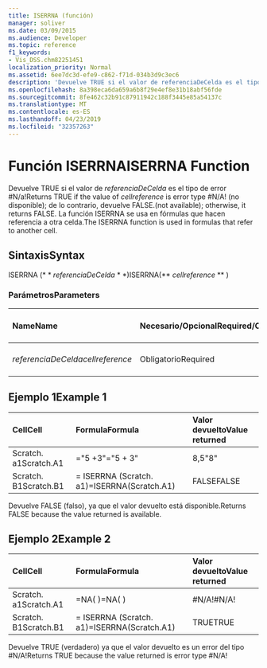 ```yaml
---
title: ISERRNA (función)
manager: soliver
ms.date: 03/09/2015
ms.audience: Developer
ms.topic: reference
f1_keywords:
- Vis_DSS.chm82251451
localization_priority: Normal
ms.assetid: 6ee7dc3d-efe9-c862-f71d-034b3d9c3ec6
description: 'Devuelve TRUE si el valor de referenciaDeCelda es el tipo de error #N/A! (no disponible); de lo contrario, devuelve FALSE. La función ISERRNA se usa en fórmulas que hacen referencia a otra celda.'
ms.openlocfilehash: 8a398eca6da659a6b8f29e4ef8e31b18abf56fde
ms.sourcegitcommit: 8fe462c32b91c87911942c188f3445e85a54137c
ms.translationtype: MT
ms.contentlocale: es-ES
ms.lasthandoff: 04/23/2019
ms.locfileid: "32357263"
---
```

# <a name="iserrna-function"></a><span data-ttu-id="d16a4-105">Función ISERRNA</span><span class="sxs-lookup"><span data-stu-id="d16a4-105">ISERRNA Function</span></span>

<span data-ttu-id="d16a4-106">Devuelve TRUE si el valor de _referenciaDeCelda_ es el tipo de error #N/a!</span><span class="sxs-lookup"><span data-stu-id="d16a4-106">Returns TRUE if the value of  _cellreference_ is error type #N/A!</span></span> <span data-ttu-id="d16a4-107">(no disponible); de lo contrario, devuelve FALSE.</span><span class="sxs-lookup"><span data-stu-id="d16a4-107">(not available); otherwise, it returns FALSE.</span></span> <span data-ttu-id="d16a4-108">La función ISERRNA se usa en fórmulas que hacen referencia a otra celda.</span><span class="sxs-lookup"><span data-stu-id="d16a4-108">The ISERRNA function is used in formulas that refer to another cell.</span></span> 
  
## <a name="syntax"></a><span data-ttu-id="d16a4-109">Sintaxis</span><span class="sxs-lookup"><span data-stu-id="d16a4-109">Syntax</span></span>

<span data-ttu-id="d16a4-110">ISERRNA (\* \* *referenciaDeCelda* \* \*)</span><span class="sxs-lookup"><span data-stu-id="d16a4-110">ISERRNA(\*\* *cellreference* \*\* )</span></span> 
  
### <a name="parameters"></a><span data-ttu-id="d16a4-111">Parámetros</span><span class="sxs-lookup"><span data-stu-id="d16a4-111">Parameters</span></span>

|<span data-ttu-id="d16a4-112">**Name**</span><span class="sxs-lookup"><span data-stu-id="d16a4-112">**Name**</span></span>|<span data-ttu-id="d16a4-113">**Necesario/Opcional**</span><span class="sxs-lookup"><span data-stu-id="d16a4-113">**Required/Optional**</span></span>|<span data-ttu-id="d16a4-114">**Tipo de datos**</span><span class="sxs-lookup"><span data-stu-id="d16a4-114">**Data Type**</span></span>|<span data-ttu-id="d16a4-115">**Descripción**</span><span class="sxs-lookup"><span data-stu-id="d16a4-115">**Description**</span></span>|
|:-----|:-----|:-----|:-----|
| <span data-ttu-id="d16a4-116">_referenciaDeCelda_</span><span class="sxs-lookup"><span data-stu-id="d16a4-116">_cellreference_</span></span> <br/> |<span data-ttu-id="d16a4-117">Obligatorio</span><span class="sxs-lookup"><span data-stu-id="d16a4-117">Required</span></span>  <br/> |<span data-ttu-id="d16a4-118">**String**</span><span class="sxs-lookup"><span data-stu-id="d16a4-118">**String**</span></span> <br/> |<span data-ttu-id="d16a4-119">Referencia a una celda.</span><span class="sxs-lookup"><span data-stu-id="d16a4-119">Reference to a cell.</span></span>  <br/> |
   
## <a name="example-1"></a><span data-ttu-id="d16a4-120">Ejemplo 1</span><span class="sxs-lookup"><span data-stu-id="d16a4-120">Example 1</span></span>

|<span data-ttu-id="d16a4-121">**Cell**</span><span class="sxs-lookup"><span data-stu-id="d16a4-121">**Cell**</span></span>|<span data-ttu-id="d16a4-122">**Formula**</span><span class="sxs-lookup"><span data-stu-id="d16a4-122">**Formula**</span></span>|<span data-ttu-id="d16a4-123">**Valor devuelto**</span><span class="sxs-lookup"><span data-stu-id="d16a4-123">**Value returned**</span></span>|
|:-----|:-----|:-----|
|<span data-ttu-id="d16a4-124">Scratch. a1</span><span class="sxs-lookup"><span data-stu-id="d16a4-124">Scratch.A1</span></span>  <br/> |<span data-ttu-id="d16a4-125">="5 +3"</span><span class="sxs-lookup"><span data-stu-id="d16a4-125">="5 + 3"</span></span>  <br/> |<span data-ttu-id="d16a4-126">8,5</span><span class="sxs-lookup"><span data-stu-id="d16a4-126">"8"</span></span>  <br/> |
|<span data-ttu-id="d16a4-127">Scratch. B1</span><span class="sxs-lookup"><span data-stu-id="d16a4-127">Scratch.B1</span></span>  <br/> |<span data-ttu-id="d16a4-128">= ISERRNA (Scratch. a1)</span><span class="sxs-lookup"><span data-stu-id="d16a4-128">=ISERRNA(Scratch.A1)</span></span>  <br/> |<span data-ttu-id="d16a4-129">FALSE</span><span class="sxs-lookup"><span data-stu-id="d16a4-129">FALSE</span></span>  <br/> |
   
<span data-ttu-id="d16a4-130">Devuelve FALSE (falso), ya que el valor devuelto está disponible.</span><span class="sxs-lookup"><span data-stu-id="d16a4-130">Returns FALSE because the value returned is available.</span></span>
  
## <a name="example-2"></a><span data-ttu-id="d16a4-131">Ejemplo 2</span><span class="sxs-lookup"><span data-stu-id="d16a4-131">Example 2</span></span>

|<span data-ttu-id="d16a4-132">**Cell**</span><span class="sxs-lookup"><span data-stu-id="d16a4-132">**Cell**</span></span>|<span data-ttu-id="d16a4-133">**Formula**</span><span class="sxs-lookup"><span data-stu-id="d16a4-133">**Formula**</span></span>|<span data-ttu-id="d16a4-134">**Valor devuelto**</span><span class="sxs-lookup"><span data-stu-id="d16a4-134">**Value returned**</span></span>|
|:-----|:-----|:-----|
|<span data-ttu-id="d16a4-135">Scratch. a1</span><span class="sxs-lookup"><span data-stu-id="d16a4-135">Scratch.A1</span></span>  <br/> |<span data-ttu-id="d16a4-136">=NA( )</span><span class="sxs-lookup"><span data-stu-id="d16a4-136">=NA( )</span></span>  <br/> |<span data-ttu-id="d16a4-137">#N/A!</span><span class="sxs-lookup"><span data-stu-id="d16a4-137">#N/A!</span></span>  <br/> |
|<span data-ttu-id="d16a4-138">Scratch. B1</span><span class="sxs-lookup"><span data-stu-id="d16a4-138">Scratch.B1</span></span>  <br/> |<span data-ttu-id="d16a4-139">= ISERRNA (Scratch. a1)</span><span class="sxs-lookup"><span data-stu-id="d16a4-139">=ISERRNA(Scratch.A1)</span></span>  <br/> |<span data-ttu-id="d16a4-140">TRUE</span><span class="sxs-lookup"><span data-stu-id="d16a4-140">TRUE</span></span>  <br/> |
   
<span data-ttu-id="d16a4-141">Devuelve TRUE (verdadero) ya que el valor devuelto es un error del tipo #N/A!</span><span class="sxs-lookup"><span data-stu-id="d16a4-141">Returns TRUE because the value returned is error type #N/A!</span></span>
  

